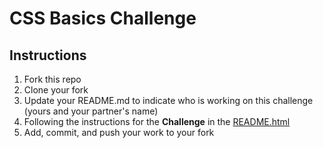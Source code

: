 # CSS Basics Challenge

## Instructions

1. Fork this repo
2. Clone your fork
3. Update your README.md to indicate who is working on this challenge (yours and your partner's name)
4. Following the instructions for the **Challenge** in the [README.html](README.html)
5. Add, commit, and push your work to your fork
